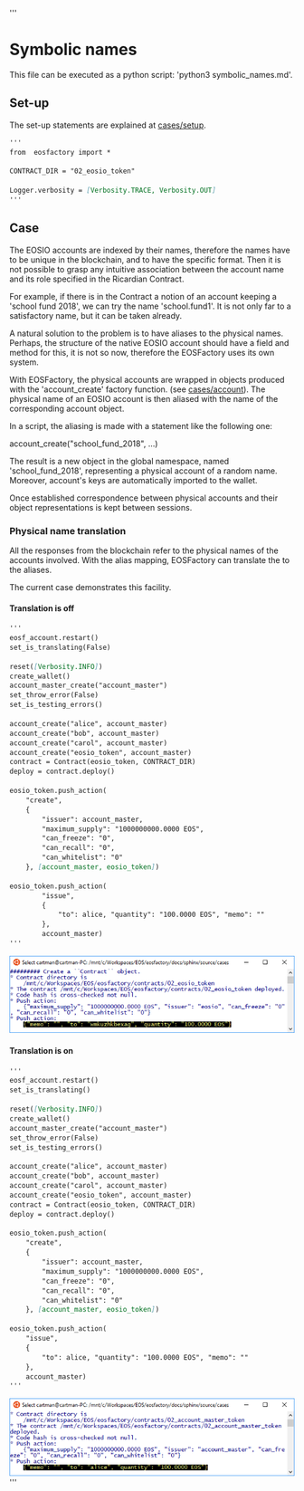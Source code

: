 '''
# Symbolic names

This file can be executed as a python script: 'python3 symbolic_names.md'.

## Set-up

The set-up statements are explained at <a href="setup.html">cases/setup</a>.

```md
'''
from  eosfactory import *

CONTRACT_DIR = "02_eosio_token"

Logger.verbosity = [Verbosity.TRACE, Verbosity.OUT]
'''
```

## Case

The EOSIO accounts are indexed by their names, therefore the names have to be 
unique in the blockchain, and to have the specific format. Then it is not 
possible to grasp any intuitive association between the account name and its 
role specified in the Ricardian Contract. 

For example, if there is in the Contract a notion of an account keeping a 
'school fund 2018', we can try the name 'school.fund1'. It is not only far to
a satisfactory name, but it can be taken already.

A natural solution to the problem is to have aliases to the physical names. 
Perhaps, the structure of the native EOSIO account should have a field and 
method for this, it is not so now, therefore the EOSFactory uses its own system.

With EOSFactory, the physical accounts are wrapped in objects produced with the
'account_create' factory function. (see <a href="account.html">cases/account</a>). The physical name 
of an EOSIO account is then aliased with the name of the corresponding account 
object.

In a script, the aliasing is made with a statement like the following one:

account_create("school_fund_2018", ...)

The result is a new object in the global namespace, named 'school_fund_2018', 
representing a physical account of a random name. Moreover, account's keys are 
automatically imported to the wallet.

Once established correspondence between physical accounts and their object 
representations is kept between sessions.

### Physical name translation

All the responses from the blockchain refer to the physical names of the 
accounts involved. With the alias mapping, EOSFactory can translate the to the
aliases.

The current case demonstrates this facility.

#### Translation is off

```md
'''
eosf_account.restart()
set_is_translating(False)

reset([Verbosity.INFO]) 
create_wallet()
account_master_create("account_master")
set_throw_error(False)
set_is_testing_errors()

account_create("alice", account_master)
account_create("bob", account_master)
account_create("carol", account_master)
account_create("eosio_token", account_master)
contract = Contract(eosio_token, CONTRACT_DIR)
deploy = contract.deploy()

eosio_token.push_action(
    "create", 
    {
        "issuer": account_master,
        "maximum_supply": "1000000000.0000 EOS",
        "can_freeze": "0",
        "can_recall": "0",
        "can_whitelist": "0"
    }, [account_master, eosio_token])

eosio_token.push_action(
        "issue",
        {
            "to": alice, "quantity": "100.0000 EOS", "memo": ""
        },
        account_master)
'''
```

<img src="symbolic_names_images/symbolic_names_false.png" 
    onerror="this.src='../../../source/cases/symbolic_names_images/symbolic_names_false.png'"   
    width="720px"/>

#### Translation is on

```md
'''
eosf_account.restart()
set_is_translating()

reset([Verbosity.INFO]) 
create_wallet()
account_master_create("account_master")
set_throw_error(False)
set_is_testing_errors()

account_create("alice", account_master)
account_create("bob", account_master)
account_create("carol", account_master)
account_create("eosio_token", account_master)
contract = Contract(eosio_token, CONTRACT_DIR)
deploy = contract.deploy()

eosio_token.push_action(
    "create", 
    {
        "issuer": account_master,
        "maximum_supply": "1000000000.0000 EOS",
        "can_freeze": "0",
        "can_recall": "0",
        "can_whitelist": "0"
    }, [account_master, eosio_token])

eosio_token.push_action(
    "issue",
    {
        "to": alice, "quantity": "100.0000 EOS", "memo": ""
    },
    account_master)
'''
```

<img src="symbolic_names_images/symbolic_names_true.png" 
    onerror="this.src='../../../source/cases/symbolic_names_images/symbolic_names_true.png'"   
    width="720px"/>
'''

